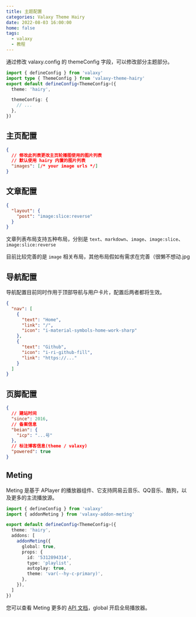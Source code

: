 ```yaml
---
title: 主题配置
categories: Valaxy Theme Hairy
date: 2022-08-03 16:00:00
home: false
tags:
  - valaxy
  - 教程
---
```


通过修改 valaxy.config 的 themeConfig 字段，可以修改部分主题部分。

```ts
import { defineConfig } from 'valaxy'
import type { ThemeConfig } from 'valaxy-theme-hairy'
export default defineConfig<ThemeConfig>({
  theme: 'hairy',

  themeConfig: {
    // ...
  },
})
```

## 主页配置

```json
{
  // 修改此列表更改主页轮播图使用的图片列表
  // 默认使用 hairy 内置的图片列表
  "images": [/* your image urls */]
}
```


## 文章配置


```json
{
  "layout": {
    "post": "image:slice:reverse"
  }
}
```

<!-- more -->

文章列表布局支持五种布局，分别是 `text`、`markdown`、`image`、`image:slice`、`image:slice:reverse`

<!-- <HairyImageGroup row="150px">
  <HairyImage src="https://tva3.sinaimg.cn/large/008ugSUaly8h4tkzd4r8yj315l0u0tb0.jpg" />
  <HairyImage src="https://tva3.sinaimg.cn/large/008ugSUaly8h4tkzgjn6wj31ha0nkdj4.jpg" />
  <HairyImage src="https://tva3.sinaimg.cn/large/008ugSUaly8h4tkzrldvej317n0u0q9h.jpg" />
  <HairyImage src="https://tva3.sinaimg.cn/large/008ugSUaly8h4tl0fhm8ej313h0u0wk7.jpg" />
  <HairyImage src="https://tva3.sinaimg.cn/large/008ugSUaly8h4tl0rjknkj31kx0u0jz0.jpg" />
</HairyImageGroup> -->

目前比较完善的是 `image` 相关布局，其他布局假如有需求在完善（很懒不想动.jpg

## 导航配置

导航配置目前同时作用于顶部导航与用户卡片，配置后两者都将生效。

```json
{
  "nav": [
    {
      "text": "Home",
      "link": "/",
      "icon": "i-material-symbols-home-work-sharp"
    },
    {
      "text": "Github",
      "icon": "i-ri-github-fill",
      "link": "https://..."
    }
  ]
}
```

## 页脚配置

```json
{
  // 建站时间
  "since": 2016,
  // 备案信息
  "beian": {
    "icp": "...号"
  },
  // 标注博客信息(theme / valaxy)
  "powered": true
}
```

## Meting

Meting 是基于 APlayer 的播放器组件、它支持网易云音乐、QQ音乐、酷狗，以及更多的主流播放源。

```ts
import { defineConfig } from 'valaxy'
import { addonMeting } from 'valaxy-addon-meting'

export default defineConfig<ThemeConfig>({
  theme: 'hairy',
  addons: [
    addonMeting({
      global: true,
      props: {
        id: '5312894314',
        type: 'playlist',
        autoplay: true,
        theme: 'var(--hy-c-primary)',
      },
    }),
  ]
})

```

您可以查看 Meting 更多的 [API 文档](https://github.com/metowolf/MetingJS#option)，global 开启全局播放器。